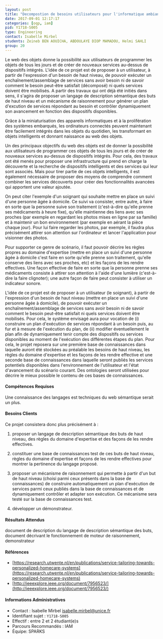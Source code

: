 ```yaml
---
layout: post
title: "Decompostion de besoins utilisateurs pour l'informatique ambiante"
date: 2017-09-01 12:17:17
categories: [oqp, iam]
pid: Y1718-S005
type: Engineering
contact: Isabelle Mirbel
students: Zeineb BEN AOUICHA, ABDOULAYE DIOP MAMADOU, Helmi SAHLI
group: 20
---
```

       
Le web des objets donne la possibilité aux utilisateurs de programmer les objets de tous les jours et de créer de nouveaux services au-dessus de dispositifs intégrés. L'idée de ce projet est de proposer à un utilisateur, à partir de l'expression d'un besoin de haut niveau, de pouvoir exécuter un enchaînement/assemblage de services sans avoir besoin ni de savoir comment le besoin peut-être satisfait (décomposé) ni quels services doivent être mobilisés. A partir des travaux qui ont déjà été initiés dans sens, il s'agira de proposer un langage de description sémantique des buts de haut niveau et un mécanisme de raisonnement pour générer un plan d'excution de services répondant au besoin et contrôler dynamiquement son avancement en fonction des dispositifs disponibles.

Grâce à la miniaturisation des appareils informatiques et à la
prolifération des systèmes embarqués, les ordinateurs connectés
peuvent maintenant être facilement intégrés dans les objets du
quotidien, les transformant en objets intelligents et donnant
naissance au web des objets.

Un des principaux objectifs du web des objets est de donner la
possibilité aux utilisateurs de programmer ces objets de tous les
jours et de créer de nouveaux services au-dessus de dispositifs
intégrés. Pour cela, des travaux ont été menés pour proposer une
infrastructure qui prend en charge la découverte et la
recherche de dispositifs intelligents et des services qui leur sont
associés. Mais pour tirer partie de ces objets intelligents, il est
également nécessaire de proposer des moyens de comprendre comment
combiner les services découverts pour créer des fonctionnalités
avancées qui apportent une valeur ajoutée.

On peut citer l'exemple d'un soignant qui souhaite mettre en place un
suivi d'une personne âgée à domicile. Ce suivi va consister, entre
autre, à faire en sorte que la personne suive son traitement
(c'est-à-dire qu'elle prenne ses médicaments à heure fixe), qu'elle
maintienne des liens avec ses proches (par exemple en regardant les
photos mises en ligne par sa famille) et à maintenir un bon
environnement (par exemple en aérant la pièce chaque jour). Pour lui
faire regarder les photos, par exemple, il faudra plus précisément
attirer son attention sur l'ordinateur et lancer l'application pour
visionner des photos.

Pour supporter ce genre de scénario, il faut pouvoir décrire les
règles propres au domaine d'expertise (mettre en place un suivi d'une
personne âgée à domicile c'est faire en sorte qu'elle prenne son
traitement, qu'elle conserve des liens avec ses proches, etc) et les
façons de les rendre effectives. Une façon effective de faire en sorte
que la personne prenne ses médicaments consiste à attirer son
attention à l'aide d'une lumière (c'est-à-dire la faire clignoter);
une autre façon de faire peut consister à utiliser un indicateur
sonore.

L'idée de ce projet est de proposer à un utilisateur (le soignant), à
partir de l'expression d'un besoin de haut niveau (mettre en place un
suivi d'une personne âgée à domicile), de pouvoir exécuter un
enchaînement/assemblage de services sans avoir besoin ni de savoir
comment le besoin peut-être satisfait ni quels services doivent être
mobilisés. Pour cela, le système envisagé aura pour vocation de (i)
construire un plan d'exécution de services répondant à un besoin puis,
au fur et à mesure de l'exécution du plan, de (ii) modifier
éventuellement le plan afin de dynamiquement tenir compte des
dispositifs ou services disponibles au moment de l'exécution des
différentes étapes du plan. Pour cela, le projet reposera sur une
première base de connaissances dans laquelle auront été stockées au
préalable les besoins de haut niveau, les règles du domaine
d'expertise et les façons de les rendre effective et une seconde base
de connaissances dans laquelle seront publiés les services potentiels
disponibles dans l'environnement de l'utilisateur et l'état
d'avancement du scénario courant. Des ontologies seront utilisées pour
décrire le mieux possible le contenu de ces bases de connaissances.



#### Compétences Requises
Une connaissance des langages est techniques du web sémantique serait un plus.



     

#### Besoins Clients
Ce projet consistera donc plus précisément à :

1. proposer un langage de description sémantique des buts de haut
niveau, des règles du domaine d'expertise et des façons de les rendre
effectives.

2. constituer une base de connaissances test de ces buts de haut
niveau, règles du domaine d'expertise et façons de les rendre
effectives pour montrer la pertinence du langage proposé.

3. proposer un mécanisme de raisonnement qui permette à partir d'un
but de haut niveau (choisi parmi ceux présents dans la base de
connaissances) de construire automatiquement un plan d'exécution de
services parmi ceux publiés dans la base de connaissances et de
dynamiquement contrôler et adapter son exécution. Ce mécanisme sera
testé sur la base de connaissances test.

4. développer un démonstrateur.


#### Résultats Attendus
document de description du langage de description sémantique des buts, document décrivant le fonctionnement de moteur de raisonnement, demonstrateur

#### Références

  * [https://research.utwente.nl/en/publications/service-tailoring-towards-personalized-homecare-systems](https://research.utwente.nl/en/publications/service-tailoring-towards-personalized-homecare-systems)
  * [http://ieeexplore.ieee.org/document/7956523/](http://ieeexplore.ieee.org/document/7956523/)

#### Informations Administratives
  * Contact : Isabelle Mirbel <isabelle.mirbel@unice.fr>
  * Identifiant sujet : `Y1718-S005`
  * Effectif : entre 2 et 2 étudiant(e)s
  * Parcours Recommandés : IAM
  * Équipe: SPARKS

     